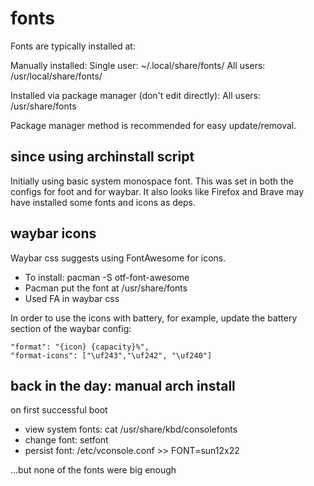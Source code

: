 # fonts

Fonts are typically installed at:

Manually installed:
Single user: ~/.local/share/fonts/
All users: /usr/local/share/fonts/

Installed via package manager (don't edit directly):
All users: /usr/share/fonts

Package manager method is recommended for easy update/removal.

## since using archinstall script

Initially using basic system monospace font. This was set in both the configs for foot and for waybar. It also looks like Firefox and Brave may have installed some fonts and icons as deps.

## waybar icons

Waybar css suggests using FontAwesome for icons.

- To install: pacman -S otf-font-awesome
- Pacman put the font at /usr/share/fonts
- Used FA in waybar css

In order to use the icons with battery, for example, update the battery section of the waybar config:

```
"format": "{icon} {capacity}%",
"format-icons": ["\uf243","\uf242", "\uf240"]
```

## back in the day: manual arch install

on first successful boot
- view system fonts: cat /usr/share/kbd/consolefonts
- change font: setfont <font-name>
- persist font: /etc/vconsole.conf >> FONT=sun12x22

...but none of the fonts were big enough
